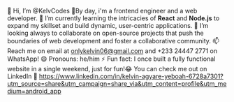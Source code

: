 👋 Hi, I’m @KelvCodes
👀By day, i'm a frontend engineer and a web developer.
🌱 I’m currently learning the intricacies of **React** and **Node.js** to expand my skillset and build dynamic, user-centric applications.
💞️ I’m looking always to collaborate on open-source projects that push the boundaries of web development and foster a collaborative community.
📫 Reach me on email at onlykelvin06@gmail.com and +233 24447 2771 on WhatsApp!
😄 Pronouns: he/him 
⚡ Fun fact: I once built a fully functional website in a single weekend, just for fun!😂 
You can check me out on LinkedIn 🤙
https://www.linkedin.com/in/kelvin-agyare-yeboah-6728a7301?utm_source=share&utm_campaign=share_via&utm_content=profile&utm_medium=android_app

<!---
KelvCodes/KelvCodes is a ✨ special ✨ repository because its `README.md` (this file) appears on your GitHub profile.
You can click the Preview link to take a look at your changes.
--->
